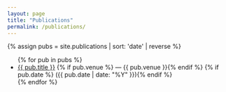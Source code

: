 ```yaml
---
layout: page
title: "Publications"
permalink: /publications/
---
```


{% assign pubs = site.publications | sort: 'date' | reverse %}

<ul>
{% for pub in pubs %}
  <li>
    <a href="{{ pub.url | relative_url }}">{{ pub.title }}</a>
    {% if pub.venue %} — {{ pub.venue }}{% endif %}
    {% if pub.date %} ({{ pub.date | date: "%Y" }}){% endif %}
  </li>
{% endfor %}
</ul>
